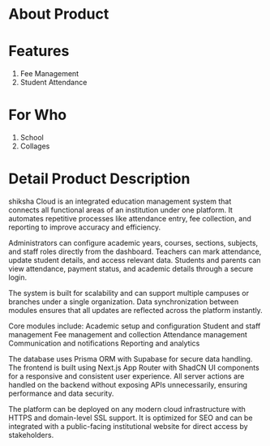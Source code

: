 # About Product

# Features

1. Fee Management
2. Student Attendance

# For Who

1. School
2. Collages

# Detail Product Description

shiksha Cloud is an integrated education management system that connects all functional areas of an institution under one platform. It automates repetitive processes like attendance entry, fee collection, and reporting to improve accuracy and efficiency.

Administrators can configure academic years, courses, sections, subjects, and staff roles directly from the dashboard. Teachers can mark attendance, update student details, and access relevant data. Students and parents can view attendance, payment status, and academic details through a secure login.

The system is built for scalability and can support multiple campuses or branches under a single organization. Data synchronization between modules ensures that all updates are reflected across the platform instantly.

Core modules include:
Academic setup and configuration
Student and staff management
Fee management and collection
Attendance management
Communication and notifications
Reporting and analytics

The database uses Prisma ORM with Supabase for secure data handling. The frontend is built using Next.js App Router with ShadCN UI components for a responsive and consistent user experience. All server actions are handled on the backend without exposing APIs unnecessarily, ensuring performance and data security.

The platform can be deployed on any modern cloud infrastructure with HTTPS and domain-level SSL support. It is optimized for SEO and can be integrated with a public-facing institutional website for direct access by stakeholders.
